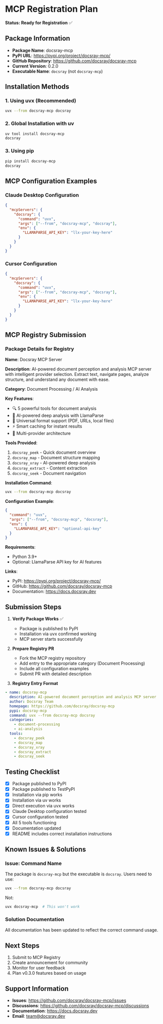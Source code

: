# MCP Registration Plan

**Status: Ready for Registration** ✅

## Package Information

- **Package Name**: docsray-mcp
- **PyPI URL**: https://pypi.org/project/docsray-mcp/
- **GitHub Repository**: https://github.com/docsray/docsray-mcp
- **Current Version**: 0.2.0
- **Executable Name**: `docsray` (not `docsray-mcp`)

## Installation Methods

### 1. Using uvx (Recommended)
```bash
uvx --from docsray-mcp docsray
```

### 2. Global Installation with uv
```bash
uv tool install docsray-mcp
docsray
```

### 3. Using pip
```bash
pip install docsray-mcp
docsray
```

## MCP Configuration Examples

### Claude Desktop Configuration
```json
{
  "mcpServers": {
    "docsray": {
      "command": "uvx",
      "args": ["--from", "docsray-mcp", "docsray"],
      "env": {
        "LLAMAPARSE_API_KEY": "llx-your-key-here"
      }
    }
  }
}
```

### Cursor Configuration
```json
{
  "mcpServers": {
    "docsray": {
      "command": "uvx",
      "args": ["--from", "docsray-mcp", "docsray"],
      "env": {
        "LLAMAPARSE_API_KEY": "llx-your-key-here"
      }
    }
  }
}
```

## MCP Registry Submission

### Package Details for Registry

**Name**: Docsray MCP Server

**Description**: AI-powered document perception and analysis MCP server with intelligent provider selection. Extract text, navigate pages, analyze structure, and understand any document with ease.

**Category**: Document Processing / AI Analysis

**Key Features**:
- 🔍 5 powerful tools for document analysis
- 🤖 AI-powered deep analysis with LlamaParse
- 📄 Universal format support (PDF, URLs, local files)
- ⚡ Smart caching for instant results
- 🔌 Multi-provider architecture

**Tools Provided**:
1. `docsray_peek` - Quick document overview
2. `docsray_map` - Document structure mapping
3. `docsray_xray` - AI-powered deep analysis
4. `docsray_extract` - Content extraction
5. `docsray_seek` - Document navigation

**Installation Command**:
```bash
uvx --from docsray-mcp docsray
```

**Configuration Example**:
```json
{
  "command": "uvx",
  "args": ["--from", "docsray-mcp", "docsray"],
  "env": {
    "LLAMAPARSE_API_KEY": "optional-api-key"
  }
}
```

**Requirements**:
- Python 3.9+
- Optional: LlamaParse API key for AI features

**Links**:
- PyPI: https://pypi.org/project/docsray-mcp/
- GitHub: https://github.com/docsray/docsray-mcp
- Documentation: https://docs.docsray.dev

## Submission Steps

1. **Verify Package Works** ✅
   - Package is published to PyPI
   - Installation via uvx confirmed working
   - MCP server starts successfully

2. **Prepare Registry PR**
   - Fork the MCP registry repository
   - Add entry to the appropriate category (Document Processing)
   - Include all configuration examples
   - Submit PR with detailed description

3. **Registry Entry Format**
```yaml
- name: docsray-mcp
  description: AI-powered document perception and analysis MCP server
  author: Docsray Team
  homepage: https://github.com/docsray/docsray-mcp
  pypi: docsray-mcp
  command: uvx --from docsray-mcp docsray
  categories:
    - document-processing
    - ai-analysis
  tools:
    - docsray_peek
    - docsray_map
    - docsray_xray
    - docsray_extract
    - docsray_seek
```

## Testing Checklist

- [x] Package published to PyPI
- [x] Package published to TestPyPI
- [x] Installation via pip works
- [x] Installation via uv works
- [x] Direct execution via uvx works
- [x] Claude Desktop configuration tested
- [x] Cursor configuration tested
- [x] All 5 tools functioning
- [x] Documentation updated
- [x] README includes correct installation instructions

## Known Issues & Solutions

### Issue: Command Name
The package is `docsray-mcp` but the executable is `docsray`. Users need to use:
```bash
uvx --from docsray-mcp docsray
```
Not:
```bash
uvx docsray-mcp  # This won't work
```

### Solution Documentation
All documentation has been updated to reflect the correct command usage.

## Next Steps

1. Submit to MCP Registry
2. Create announcement for community
3. Monitor for user feedback
4. Plan v0.3.0 features based on usage

## Support Information

- **Issues**: https://github.com/docsray/docsray-mcp/issues
- **Discussions**: https://github.com/docsray/docsray-mcp/discussions
- **Documentation**: https://docs.docsray.dev
- **Email**: team@docsray.dev